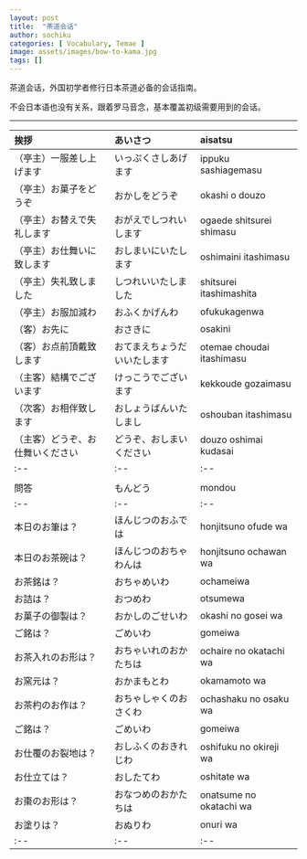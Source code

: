 ```yaml
---
layout: post
title:  "茶道会话"
author: sochiku
categories: [ Vocabulary, Temae ]
image: assets/images/bow-to-kama.jpg
tags: []
---
```


茶道会话，外国初学者修行日本茶道必备的会话指南。

不会日本语也没有关系，跟着罗马音念，基本覆盖初级需要用到的会话。

----

| 挨拶 | あいさつ | aisatsu |
|:--|:--|:--|
| （亭主）一服差し上げます | いっぷくさしあげます | ippuku sashiagemasu |
| （亭主）お菓子をどうぞ | おかしをどうぞ | okashi o douzo |
| （亭主）お替えで失礼します | おがえでしつれいします | ogaede shitsurei shimasu |
| （亭主）お仕舞いに致します | おしまいにいたします | oshimaini itashimasu |
| （亭主）失礼致しました | しつれいいたしました | shitsurei itashimashita |
| （亭主）お服加減わ | おふくかげんわ | ofukukagenwa |
| （客）お先に | おさきに | osakini |
| （客）お点前頂戴致します | おてまえちょうだいいたします | otemae choudai itashimasu |
| （主客）結構でございます | けっこうでございます | kekkoude gozaimasu |
| （次客）お相伴致します | おしょうばんいたしまし | oshouban itashimasu |
| （主客）どうぞ、お仕舞いください | どうぞ、おしまいください | douzo oshimai kudasai |
|:--|:--|:--|
|  |  |  |
| 問答 | もんどう | mondou |
|:--|:--|:--|
| 本日のお筆は？ | ほんじつのおふでは | honjitsuno ofude wa |
| 本日のお茶碗は？ | ほんじつのおちゃわんは | honjitsuno ochawan wa |
| お茶銘は？ | おちゃめいわ | ochameiwa |
| お詰は？ | おつめわ | otsumewa |
| お菓子の御製は？ | おかしのごせいわ | okashi no gosei wa |
| ご銘は？ | ごめいわ | gomeiwa |
| お茶入れのお形は？ | おちゃいれのおかたちは | ochaire no okatachi wa |
| お窯元は？ | おかまもとわ | okamamoto wa |
| お茶杓のお作は？ | おちゃしゃくのおさくわ | ochashaku no osaku wa |
| ご銘は？ | ごめいわ | gomeiwa |
| お仕覆のお裂地は？ | おしふくのおきれじわ | oshifuku no okireji wa |
| お仕立ては？ | おしたてわ | oshitate wa |
| お棗のお形は？ | おなつめのおかたちは | onatsume no okatachi wa |
| お塗りは？ | おぬりわ | onuri wa |
|:--|:--|:--|
